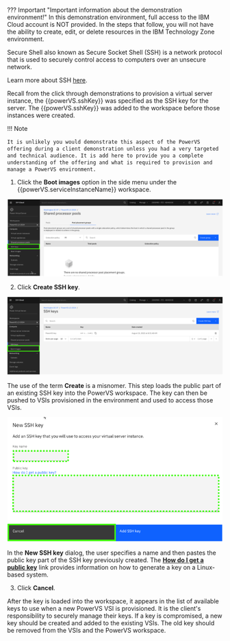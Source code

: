 ??? Important "Important information about the demonstration environment!"
    In this demonstration environment, full access to the IBM Cloud account is NOT provided. In the steps that follow, you will not have the ability to create, edit, or delete resources in the IBM Technology Zone environment.
    
Secure Shell also known as Secure Socket Shell (SSH) is a network protocol that is used to securely control access to computers over an unsecure network. 

Learn more about SSH <a href="https://en.wikipedia.org/wiki/Secure_Shell" target="_blank">here</a>.

Recall from the click through demonstrations to provision a virtual server instance, the {{powerVS.sshKey}} was specified as the SSH key for the server. The {{powerVS.sshKey}} was added to the workspace before those instances were created. 

!!! Note 

    It is unlikely you would demonstrate this aspect of the PowerVS offering during a client demonstration unless you had a very targeted and technical audience. It is add here to provide you a complete understanding of the offering and what is required to provision and manage a PowerVS environment.

1. Click the **Boot images** option in the side menu under the {{powerVS.serviceInstanceName}} workspace.

![](_attachments/SSHKeysMenu.png)

2. Click **Create SSH key**.

![](_attachments/SSHKeysList.png)

The use of the term **Create** is a misnomer. This step loads the public part of an existing SSH key into the PowerVS workspace. The key can then be pushed to VSIs provisioned in the environment and used to access those VSIs.

![](_attachments/SSHKeysCreate.png)

In the **New SSH key** dialog, the user specifies a name and then pastes the public key part of the SSH key previously created. The <a href="https://cloud.ibm.com/docs/power-iaas?topic=power-iaas-create-vm#ssh-setup" target="_blank">**How do I get a public key**</a> link provides information on how to generate a key on a Linux-based system.

3. Click **Cancel**.

After the key is loaded into the workspace, it appears in the list of available keys to use when a new PowerVS VSI is provisioned. It is the client's responsibility to securely manage their keys. If a key is compromised, a new key should be created and added to the existing VSIs. The old key should be removed from the VSIs and the PowerVS workspace.